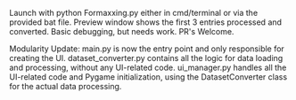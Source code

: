 Launch with python Formaxxing.py either in cmd/terminal or via the provided bat file.
Preview window shows the first 3 entries processed and converted.
Basic debugging, but needs work.
PR's Welcome.

Modularity Update:
main.py is now the entry point and only responsible for creating the UI.
dataset_converter.py contains all the logic for data loading and processing, without any UI-related code.
ui_manager.py handles all the UI-related code and Pygame initialization, using the DatasetConverter class for the actual data processing.